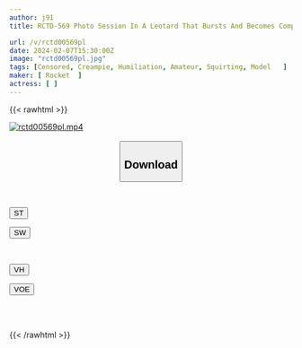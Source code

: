 ```yaml
---
author: j91
title: RCTD-569 Photo Session In A Leotard That Bursts And Becomes Completely Naked 4

url: /v/rctd00569pl
date: 2024-02-07T15:30:00Z
image: "rctd00569pl.jpg"
tags: [Censored, Creampie, Humiliation, Amateur, Squirting, Model	]
maker: [ Rocket  ]
actress: [ ]
---
```



{{< rawhtml >}}

<div class="video" data-videoid="Bj4DZvO670tyopr">
    <a href="javascript:;">
        <img src="/v/rctd00569pl/rctd00569pl.jpg" width="WIDTH" height="HEIGHT" alt="rctd00569pl.mp4" loading="lazy">
    </a>
</div>

<script type="text/javascript" src="https://j91.asia/asset/on-demand-st.js"></script>

<br>
  <link rel="stylesheet" href="https://j91.asia/asset/bs5.css">
  
  <center>
  <button class="btn btn-primary" type="button" data-bs-toggle="collapse" data-bs-target=".multi-collapse" aria-expanded="false" aria-controls="multiCollapseExample1 multiCollapseExample2"><h2>Download</h2></button></center>
</p>
<div class="row">
  <div class="col">
    <div class="collapse multi-collapse" id="multiCollapseExample1">
      <div class="card card-body">
	      	      <br>
<div class="buttons">  
<p><a href="https://streamtape.to/v/Bj4DZvO670tyopr" target="_blank"><button class="btn-hover color-3"><i class="fa fa-download"></i> ST</button></a></p>
<p><a href="https://cdnwish.com/gh9g0ryjerey" target="_blank"><button class="btn-hover color-2"><i class="fa fa-download"></i> SW</button></a></p></div>
    </div>
  </div>
</div>
  <div class="col">
    <div class="collapse multi-collapse" id="multiCollapseExample2">
      <div class="card card-body">
	      <br>
<div class="buttons">
<p><a href="https://vidhidepro.com/f/8ozzo0x7ztpv" target="_blank"><button class="btn-hover color-9"><i class="fa fa-download"></i> VH</button></a></p>
<p><a href="https://voe.sx/1b7ejy20rjwb"><button class="btn-hover color-8"><i class="fa fa-download"></i> VOE</button></a></p></div>
<br><br>
      </div>
    </div>
  </div>
</div>

{{< /rawhtml >}}